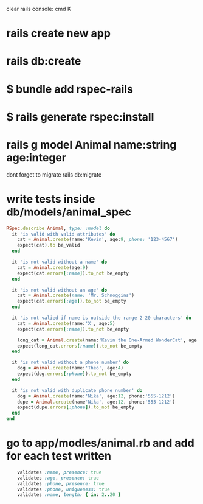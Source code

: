 clear rails console: cmd K

# rails create new app
# rails db:create

# $ bundle add rspec-rails

# $ rails generate rspec:install

# rails g model Animal name:string age:integer
dont forget to migrate 
rails db:migrate

# write tests inside db/models/animal_spec
```ruby
RSpec.describe Animal, type: :model do
  it 'is valid with valid attributes' do
    cat = Animal.create(name:'Kevin', age:9, phone: '123-4567')
    expect(cat).to be_valid
  end

  it 'is not valid without a name' do
    cat = Animal.create(age:9)
    expect(cat.errors[:name]).to_not be_empty 
  end

  it 'is not valid without an age' do 
    cat = Animal.create(name: 'Mr. Schnoggins')
    expect(cat.errors[:age]).to_not be_empty
  end

  it 'is not valied if name is outside the range 2-20 characters' do 
    cat = Animal.create(name:'X', age:5)
    expect(cat.errors[:name]).to_not be_empty 

    long_cat = Animal.create(name:'Kevin the One-Armed WonderCat', age:9)
    expect(long_cat.errors[:name]).to_not be_empty
  end

  it 'is not valid without a phone number' do
    dog = Animal.create(name:'Theo', age:4)
    expect(dog.errors[:phone]).to_not be_empty
  end

  it 'is not valid with duplicate phone number' do 
    dog = Animal.create(name:'Nika', age:12, phone:'555-1212')
    dupe = Animal.create(name'Nika', age:12, phone:'555-1212')
    expect(dupe.errors[:phone]).to_not be_empty
  end 
end

```


# go to app/modles/animal.rb and add for each test written
```ruby
    validates :name, presence: true
    validates :age, presence: true
    validates :phone, presence: true
    validates :phone, uniqueness: true
    validates :name, length: { in: 2..20 }

```